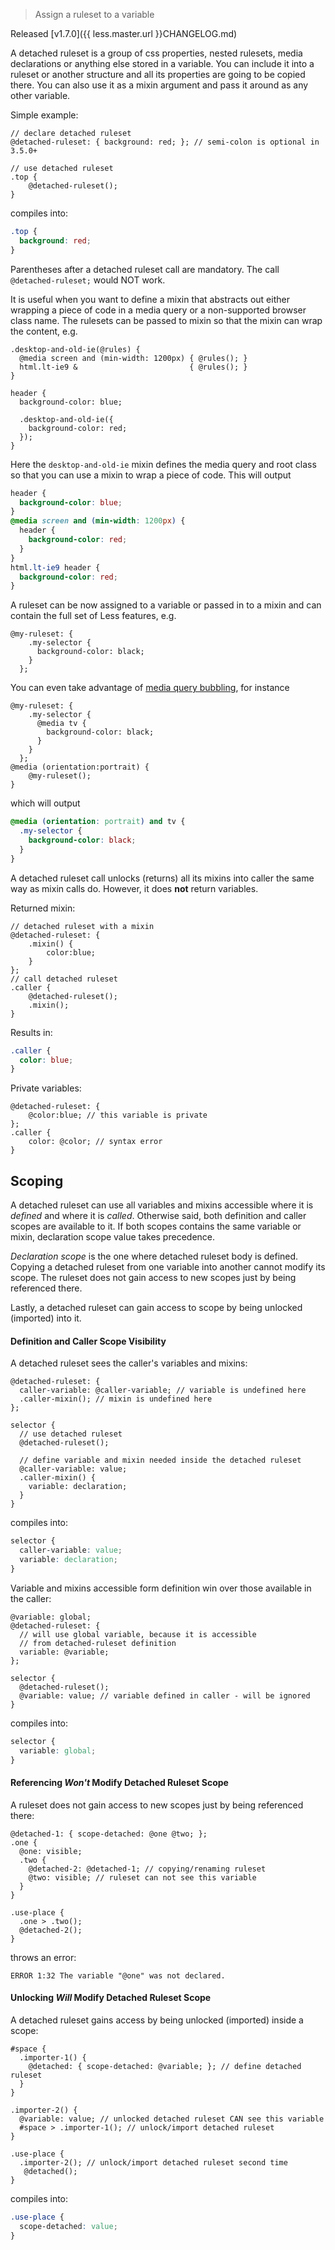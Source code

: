 > Assign a ruleset to a variable

Released [v1.7.0]({{ less.master.url }}CHANGELOG.md)

A detached ruleset is a group of css properties, nested rulesets, media declarations or anything else stored in a variable. You can include it into a ruleset or another structure and all its properties are going to be copied there. You can also use it as a mixin argument and pass it around as any other variable.

Simple example:
````less
// declare detached ruleset
@detached-ruleset: { background: red; }; // semi-colon is optional in 3.5.0+

// use detached ruleset
.top {
    @detached-ruleset(); 
}
````

compiles into:
````css
.top {
  background: red;
}
````

Parentheses after a detached ruleset call are mandatory. The call `@detached-ruleset;` would NOT work.

It is useful when you want to define a mixin that abstracts out either wrapping a piece of code in a media query or a non-supported browser class name. The rulesets can be passed to mixin so that the mixin can wrap the content, e.g.

```less
.desktop-and-old-ie(@rules) {
  @media screen and (min-width: 1200px) { @rules(); }
  html.lt-ie9 &                         { @rules(); }
}

header {
  background-color: blue;

  .desktop-and-old-ie({
    background-color: red;
  });
}
```

Here the `desktop-and-old-ie` mixin defines the media query and root class so that you can use a mixin to wrap a piece of code. This will output

```css
header {
  background-color: blue;
}
@media screen and (min-width: 1200px) {
  header {
    background-color: red;
  }
}
html.lt-ie9 header {
  background-color: red;
}
```

A ruleset can be now assigned to a variable or passed in to a mixin and can contain the full set of Less features, e.g.

```less
@my-ruleset: {
    .my-selector {
      background-color: black;
    }
  };
```

You can even take advantage of [media query bubbling](#features-overview-feature-media-query-bubbling-and-nested-media-queries), for instance

```less
@my-ruleset: {
    .my-selector {
      @media tv {
        background-color: black;
      }
    }
  };
@media (orientation:portrait) {
    @my-ruleset();
}
```

which will output

```css
@media (orientation: portrait) and tv {
  .my-selector {
    background-color: black;
  }
}
```

A detached ruleset call unlocks (returns) all its mixins into caller the same way as mixin calls do. However, it does **not** return variables.

Returned mixin:
````less
// detached ruleset with a mixin
@detached-ruleset: { 
    .mixin() {
        color:blue;
    }
};
// call detached ruleset
.caller {
    @detached-ruleset(); 
    .mixin();
}
````

Results in:
````css
.caller {
  color: blue;
}
````

Private variables:
````less
@detached-ruleset: { 
    @color:blue; // this variable is private
};
.caller {
    color: @color; // syntax error
}
````

## Scoping
A detached ruleset can use all variables and mixins accessible where it is *defined* and where it is *called*. Otherwise said, both definition and caller scopes are available to it. If both scopes contains the same variable or mixin, declaration scope value takes precedence. 

*Declaration scope* is the one where detached ruleset body is defined. Copying a detached ruleset from one variable into another cannot modify its scope. The ruleset does not gain access to new scopes just by being referenced there.

Lastly, a detached ruleset can gain access to scope by being unlocked (imported) into it.

#### Definition and Caller Scope Visibility
A detached ruleset sees the caller's variables and mixins:

````less
@detached-ruleset: {
  caller-variable: @caller-variable; // variable is undefined here
  .caller-mixin(); // mixin is undefined here
};

selector {
  // use detached ruleset
  @detached-ruleset(); 

  // define variable and mixin needed inside the detached ruleset
  @caller-variable: value;
  .caller-mixin() {
    variable: declaration;
  }
}
````

compiles into:
````css
selector {
  caller-variable: value;
  variable: declaration;
}
````

Variable and mixins accessible form definition win over those available in the caller:
````less
@variable: global;
@detached-ruleset: {
  // will use global variable, because it is accessible
  // from detached-ruleset definition
  variable: @variable; 
};

selector {
  @detached-ruleset();
  @variable: value; // variable defined in caller - will be ignored
}
````

compiles into:
````css
selector {
  variable: global;
}
````

#### Referencing *Won't* Modify Detached Ruleset Scope
A ruleset does not gain access to new scopes just by being referenced there:
````less
@detached-1: { scope-detached: @one @two; };
.one {
  @one: visible;
  .two {
    @detached-2: @detached-1; // copying/renaming ruleset 
    @two: visible; // ruleset can not see this variable
  }
}

.use-place {
  .one > .two(); 
  @detached-2();
}
````

throws an error:
````
ERROR 1:32 The variable "@one" was not declared.
````

#### Unlocking *Will* Modify Detached Ruleset Scope
A detached ruleset gains access by being unlocked (imported) inside a scope:
````less
#space {
  .importer-1() {
    @detached: { scope-detached: @variable; }; // define detached ruleset
  }
}

.importer-2() {
  @variable: value; // unlocked detached ruleset CAN see this variable
  #space > .importer-1(); // unlock/import detached ruleset
}

.use-place {
  .importer-2(); // unlock/import detached ruleset second time
   @detached();
}
````

compiles into:
````css
.use-place {
  scope-detached: value;
}
````
